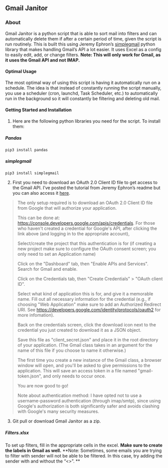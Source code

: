 ## Gmail Janitor
### About
Gmail Janitor is a python script that is able to sort mail into filters and can automatically delete them if after a certain period of time, given the script is run routinely.
This is built this using Jeremy Ephron’s [simplegmail](https://github.com/jeremyephron/simplegmail) python library that makes handling Gmail’s API a lot easier.
It uses Excel as a config to easily edit, add, or change filters.
**Note: This will only work for Gmail, as it uses the Gmail API and not IMAP.**
#### Optimal Usage
The most optimal way of using this script is having it automatically run on a schedule. The idea is that instead of constantly running the script manually, you use a scheduler (cron, launchd, Task Scheduler, etc.) to automatically run in the background so it will constantly be filtering and deleting old mail.
#### Getting Started and Installation
1. Here are the following python libraries you need for the script. To install them:
##### Pandas
    pip3 install pandas
##### simplegmail
    pip3 install simplegmail

2. First you need to download an OAuth 2.0 Client ID file to get access to the Gmail API. I’ve posted the tutorial from Jeremy Ephron’s readme but you can also access it [here](https://github.com/jeremyephron/simplegmail#getting-started).

> The only setup required is to download an OAuth 2.0 Client ID file
> from Google that will authorize your application.
> 
> This can be done at:
> https://console.developers.google.com/apis/credentials. For those who
> haven't created a credential for Google's API, after clicking the link
> above (and logging in to the appropriate account),
> 
> Select/create the project that this authentication is for (if creating
> a new project make sure to configure the OAuth consent screen; you
> only need to set an Application name)
> 
> Click on the "Dashboard" tab, then "Enable APIs and Services". Search
> for Gmail and enable.
> 
> Click on the Credentials tab, then "Create Credentials" > "OAuth
> client ID".
> 
> Select what kind of application this is for, and give it a memorable
> name. Fill out all necessary information for the credential (e.g., if
> choosing "Web Application" make sure to add an Authorized Redirect
> URI. See https://developers.google.com/identity/protocols/oauth2 for
> more infomation).
> 
> Back on the credentials screen, click the download icon next to the
> credential you just created to download it as a JSON object.
> 
> Save this file as "client_secret.json" and place it in the root
> directory of your application. (The Gmail class takes in an argument
> for the name of this file if you choose to name it otherwise.)
> 
> The first time you create a new instance of the Gmail class, a browser
> window will open, and you'll be asked to give permissions to the
> application. This will save an access token in a file named
> "gmail-token.json", and only needs to occur once.
> 
> You are now good to go!
> 
> Note about authentication method: I have opted not to use a
> username-password authentication (through imap/smtp), since using
> Google's authorization is both significantly safer and avoids clashing
> with Google's many security measures.

3. Git pull or download Gmail Janitor as a zip.
##### Filters.xlsx
To set up filters, fill in the appropriate cells in the excel. **Make sure to create the labels in Gmail as well.**
**Note: Sometimes, some emails you are trying to filter with sender will not be able to be filtered. In this case, try adding the sender with and without the “<>”.  **
